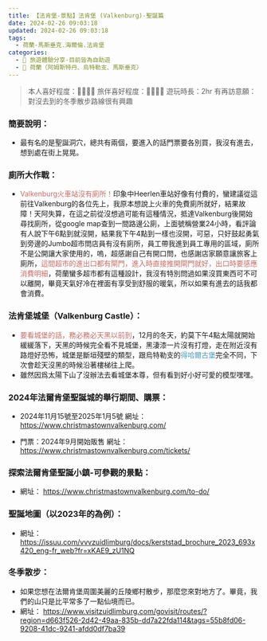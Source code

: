 ```yaml
---
title: 【法肯堡-景點】法肯堡 (Valkenburg)-聖誕篇
date: 2024-02-26 09:03:18
updated: 2024-02-26 09:03:18
tags:
  - 荷蘭-馬斯垂克.海爾倫.法肯堡
categories: 
  - 🌴 旅遊體驗分享-目前皆為自助遊
  - 🥥 荷蘭（阿姆斯特丹、烏特勒支、馬斯垂克）
---
```

>本人喜好程度：🌝🌝🌝🌝 旅伴喜好程度：🌝🌝🌝🌛
遊玩時長：2hr
有再訪意願：對沒去到的冬季散步路線很有興趣

<!-- more -->
### 簡要說明：
+ 最有名的是聖誕洞穴，總共有兩個，要進入的話門票要各別買，我沒有進去，想到處在街上晃晃。
### 廁所大作戰：
+ <font color=#c36d67>Valkenburg火車站沒有廁所！</font>印象中Heerlen車站好像有付費的，蠻建議從這前往Valkenburg的各位先上，我原本想說上火車的免費廁所就好，結果故障！天阿失算，在這之前從沒想過可能有這種情況，抵達Valkenburg後開始尋找廁所，從google map查到一間路邊公廁，上面號稱營業24小時，看評論有人說下午6點到就沒開，結果我下午4點到一樣也沒開，可惡，只好鼓起勇氣到旁邊的Jumbo超市問店員有沒有廁所，員工帶我進到員工專用的區域，廁所不是公開讓大家使用的，嗚，超感謝自己有開口問，也感謝店家願意讓旅客上廁所，<font color=#c36d67>這間超市的進出口都有閘門，進入時直接推開閘門就好，出口時要感應消費明細</font>，荷蘭蠻多超市都有這種設計，我沒有特別問過如果沒買東西可不可以離開，畢竟天氣好冷在裡面有享受到舒服的暖氣，所以如果有進去的話我都會消費。
### 法肯堡城堡（Valkenburg Castle）：
+ <font color=#c36d67>要看城堡的話，務必務必天黑以前到</font>，12月的冬天，約莫下午4點太陽就開始緩緩落下，天黑的時候完全看不見城堡，黑淒漆一片沒有打燈，走在附近沒有路燈好恐怖，城堡是斷垣殘壁的類型，跟烏特勒支的<font color=#4599B6>得哈爾古堡</font>完全不同，下次會趁天沒黑的時候沿著樓梯往上爬。
+ 雖然因爲太陽下山了沒辦法去看城堡本尊，但有看到好小好可愛的模型嘿嘿。
### 2024年法爾肯堡聖誕城的舉行期間、購票：
+ 2024年11月15號至2025年1月5號
網址：
https://www.christmastownvalkenburg.com/

+ 門票：2024年9月開始販售
網址：
https://www.christmastownvalkenburg.com/tickets/

### 探索法爾肯堡聖誕小鎮-可參觀的景點：
+ 網址：
https://www.christmastownvalkenburg.com/to-do/

### 聖誕地圖（以2023年的為例）：
+ 網址：
https://issuu.com/vvvzuidlimburg/docs/kerststad_brochure_2023_693x420_eng-fr_web?fr=xKAE9_zU1NQ 

### 冬季散步：
+ 如果您想在法爾肯堡周圍美麗的丘陵鄉村散步，那麼您來對地方了。畢竟，我們的山只是比平常多了一點仙境而已。
+ 網址：
https://www.visitzuidlimburg.com/govisit/routes/?region=d663f526-2d42-49aa-835b-dd7a22fda114&tags=55b8fd06-9208-41dc-9241-afdd0df7ba39

